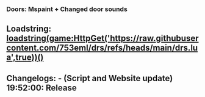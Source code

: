 ### Doors: Mspaint + Changed door sounds

## Loadstring: [loadstring(game:HttpGet('https://raw.githubusercontent.com/753eml/drs/refs/heads/main/drs.lua',true))()](https://raw.githubusercontent.com/753eml/drs/refs/heads/main/drs.lua)

## Changelogs: - (Script and Website update) 19:52:00: Release
